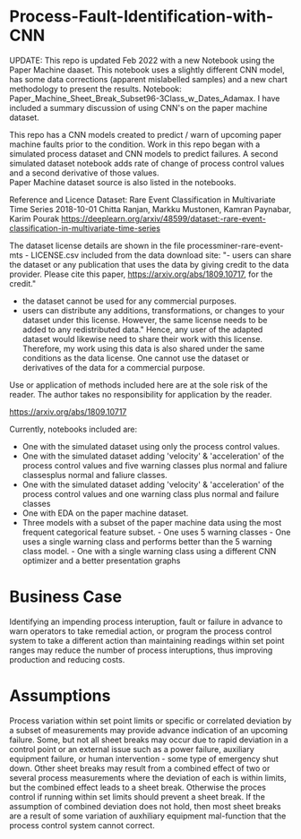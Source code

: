 # Process-Fault-Identification-with-CNN
UPDATE:  This repo is updated Feb 2022 with a new Notebook using the Paper Machine daaset. This notebook uses a slightly different CNN model, has some data corrections (apparent mislabelled samples) and a new chart methodology to present the results.  Notebook:  Paper_Machine_Sheet_Break_Subset96-3Class_w_Dates_Adamax.
I have included a summary discussion of using CNN's on the paper machine dataset.

This repo has a CNN models created to predict / warn of upcoming paper machine faults prior to the condition. Work in this repo began with a simulated process dataset and  CNN models to predict failures. A second simulated dataset notebook adds rate of change of process control values and a second derivative of those values.   
Paper Machine dataset source is also listed in the notebooks.

Reference and Licence
Dataset: Rare Event Classification in Multivariate Time Series
2018-10-01 Chitta Ranjan, Markku Mustonen, Kamran Paynabar, Karim Pourak
https://deeplearn.org/arxiv/48599/dataset:-rare-event-classification-in-multivariate-time-series

The dataset license details are shown in the file processminer-rare-event-mts - LICENSE.csv included from the data download site:
"- users can share the dataset or any publication that uses the data by giving credit to the data provider. Please cite this paper, https://arxiv.org/abs/1809.10717, for the credit."
- the dataset cannot be used for any commercial purposes.
- users can distribute any additions, transformations, or changes to your dataset under this license. However, the same license needs to be added to any redistributed data." Hence, any user of the adapted dataset would likewise need to share their work with this license.
Therefore, my work using this data is also shared under the same conditions as the data license. One cannot use the dataset or derivatives of the data for a commercial purpose.

Use or application of methods included here are at the sole risk of the reader. The author takes no responsibility for application by the reader.

https://arxiv.org/abs/1809.10717

Currently, notebooks included are:
- One with the simulated dataset using only the process control values.
- One with the simulated dataset adding 'velocity' & 'acceleration' of the process control values and five warning classes plus normal and faliure classesplus normal and faliure classes.
- One with the simulated dataset adding 'velocity' & 'acceleration' of the process control values and one warning class plus normal and failure classes
- One with EDA on the paper machine dataset.
- Three models with a subset of the paper machine data using the most frequent categorical feature subset.
      - One uses 5 warning classes
      - One uses a single warning class and performs better than the 5 warning class model.
      - One with a single warning class using a different CNN optimizer and a better presentation graphs

# Business Case
Identifying an impending process interuption, fault or failure in advance to warn operators to take remedial action, or program the process control system to take a different action than maintaining readings within set point ranges may reduce the number of process interuptions, thus improving production and reducing costs.

# Assumptions
Process variation within set point limits or specific or correlated deviation by a subset of measurements may provide advance indication of an upcoming failure.
Some, but not all sheet breaks may occur due to rapid deviation in a control point or an external issue such as a power failure, auxiliary equipment failure, or human intervention - some type of emergency shut down.
Other sheet breaks may result from a combined effect of two or several process measurements where the deviation of each is within limits, but the combined effect leads to a sheet break. Otherwise the proces control if running within set limits should prevent a sheet break. If the assumption of combined deviation does not hold, then most sheet breaks are a result of some variation of auxhiliary equipment mal-function that the process control system cannot correct.
